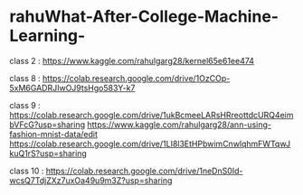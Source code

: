 # rahuWhat-After-College-Machine-Learning-

class 2 : https://www.kaggle.com/rahulgarg28/kernel65e61ee474

class 8 :  https://colab.research.google.com/drive/1OzCOp-5xM6GADRJIwOJ9tsHgo583Y-k7

class 9 :  
https://colab.research.google.com/drive/1ukBcmeeLARsHRreottdcURQ4eimbVFcG?usp=sharing
https://www.kaggle.com/rahulgarg28/ann-using-fashion-mnist-data/edit
https://colab.research.google.com/drive/1LI8l3EtHPbwimCnwlqhmFWTqwJkuQ1rS?usp=sharing

class 10 : https://colab.research.google.com/drive/1neDnS0Id-wcsQ7TdjZXz7uxOa49u9m3Z?usp=sharing

